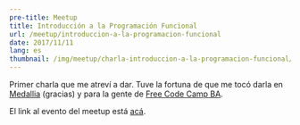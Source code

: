 ```yaml
---
pre-title: Meetup
title: Introducción a la Programación Funcional
url: /meetup/introduccion-a-la-programacion-funcional
date: 2017/11/11
lang: es
thumbnail: /img/meetup/charla-introduccion-a-la-programacion-funcional/fp.png
---
```


Primer charla que me atreví a dar. Tuve la fortuna de que me tocó darla en [Medallia](https://www.medallia.com) (gracias) y para la gente de [Free Code Camp BA](https://freecodecampba.org).

El link al evento del meetup está [acá](https://www.meetup.com/es/freeCodeCampBA/events/244852127/).

